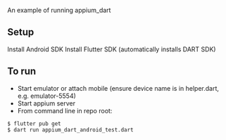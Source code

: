 An example of running appium_dart

## Setup
Install Android SDK
Install Flutter SDK (automatically installs DART SDK)

## To run
* Start emulator or attach mobile (ensure device name is in helper.dart, e.g. emulator-5554)
* Start appium server
* From command line in repo root:
```
$ flutter pub get
$ dart run appium_dart_android_test.dart
```
